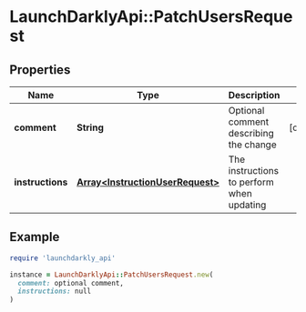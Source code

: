 # LaunchDarklyApi::PatchUsersRequest

## Properties

| Name | Type | Description | Notes |
| ---- | ---- | ----------- | ----- |
| **comment** | **String** | Optional comment describing the change | [optional] |
| **instructions** | [**Array&lt;InstructionUserRequest&gt;**](InstructionUserRequest.md) | The instructions to perform when updating |  |

## Example

```ruby
require 'launchdarkly_api'

instance = LaunchDarklyApi::PatchUsersRequest.new(
  comment: optional comment,
  instructions: null
)
```

